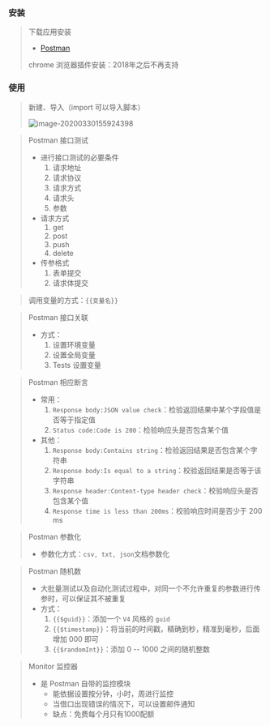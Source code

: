 

### 安装

> 下载应用安装
>
> - [Postman](https://www.postman.com/)
>
> chrome 浏览器插件安装：2018年之后不再支持



### 使用

> 新建、导入（import 可以导入脚本）
>
> ![image-20200330155924398](E:\测试\测试工具\images\postman\01.png)
>
> 

> Postman 接口测试
>
> - 进行接口测试的必要条件
>   1. 请求地址
>   2. 请求协议
>   3. 请求方式
>   4. 请求头
>   5. 参数
> - 请求方式
>   1. get
>   2. post
>   3. push
>   4. delete
> - 传参格式
>   1. 表单提交
>   2. 请求体提交

> 调用变量的方式：`{{变量名}}`

> Postman 接口关联
>
> - 方式：
>   1. 设置环境变量
>   2. 设置全局变量
>   3. Tests 设置变量

> Postman 相应断言
>
> - 常用：
>   1. `Response body:JSON value check`：检验返回结果中某个字段值是否等于指定值
>   2. `Status code:Code is 200`：检验响应头是否包含某个值
> - 其他：
>   1. `Response body:Contains string`：检验返回结果是否包含某个字符串
>   2. `Response body:Is equal to a string`：校验返回结果是否等于该字符串
>   3. `Response header:Content-type header check`：校验响应头是否包含某个值
>   4. `Response time is less than 200ms`：校验响应时间是否少于 200 ms

> Postman 参数化
>
> - 参数化方式：`csv, txt, json`文档参数化

> Postman 随机数
>
> - 大批量测试以及自动化测试过程中，对同一个不允许重复的参数进行传参时，可以保证其不被重复
> - 方式：
>   1. `{{$guid}}`：添加一个 `V4` 风格的 `guid`
>   2. `{{$timestamp}}`：将当前的时间戳，精确到秒，精准到毫秒，后面增加 000 即可
>   3. `{{$randomInt}}`：添加 0 -- 1000 之间的随机整数

> Monitor 监控器
>
> - 是 Postman 自带的监控模块
>   - 能依据设置按分钟，小时，周进行监控
>   - 当借口出现错误的情况下，可以设置邮件通知
>   - 缺点：免费每个月只有1000配额